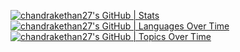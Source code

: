 [![chandrakethan27's GitHub | Stats](https://stats.quine.sh/chandrakethan27/github?theme=dark)](https://quine.sh) [![chandrakethan27's GitHub | Languages Over Time](https://stats.quine.sh/chandrakethan27/languages-over-time?theme=dark)](https://quine.sh)
[![chandrakethan27's GitHub | Topics Over Time](https://stats.quine.sh/chandrakethan27/topics-over-time?theme=dark)](https://quine.sh)
<!--
**chandrakethan27/chandrakethan27** is a ✨ _special_ ✨ repository because its `README.md` (this file) appears on your GitHub profile.

Here are some ideas to get you started:

- 🔭 I’m currently working on ...
- 🌱 I’m currently learning ...
- 👯 I’m looking to collaborate on ...
- 🤔 I’m looking for help with ...
- 💬 Ask me about ...
- 📫 How to reach me: ...
- 😄 Pronouns: ...
- ⚡ Fun fact: ...
-->
